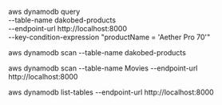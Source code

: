 aws dynamodb query \
    --table-name dakobed-products \
    --endpoint-url http://localhost:8000 \
    --key-condition-expression "productName = 'Aether Pro 70'"

aws dynamodb scan --table-name dakobed-products

aws dynamodb scan --table-name Movies --endpoint-url http://localhost:8000

 
aws dynamodb list-tables --endpoint-url http://localhost:8000
